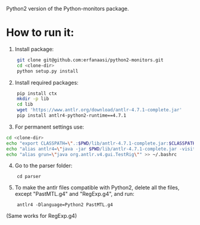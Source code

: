 Python2 version of the Python-monitors package.

# How to run it:
1) Install package:
```bash
    git clone git@github.com:erfanaasi/python2-monitors.git
    cd <clone-dir>
    python setup.py install
```
2) Install required packages:
```bash
    pip install ctx
    mkdir -p lib
    cd lib
    wget 'https://www.antlr.org/download/antlr-4.7.1-complete.jar'
    pip install antlr4-python2-runtime==4.7.1
```
3) For permanent settings use:

```bash
cd <clone-dir>
echo "export CLASSPATH=\".:$PWD/lib/antlr-4.7.1-complete.jar:$CLASSPATH\"" >> ~/.bashrc
echo "alias antlr4=\"java -jar $PWD/lib/antlr-4.7.1-complete.jar -visitor\"" >> ~/.bashrc
echo "alias grun=\"java org.antlr.v4.gui.TestRig\"" >> ~/.bashrc
```
4) Go to the parser folder:
```
    cd parser
```
5) To make the antlr files compatible with Python2, delete all the files, except "PastMTL.g4" and "RegExp.g4", and run:
```
    antlr4 -Dlanguage=Python2 PastMTL.g4
``` 
(Same works for RegExp.g4)

    

